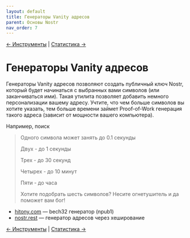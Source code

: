 ```yaml
---
layout: default
title: Генераторы Vanity адресов
parent: Основы Nostr
nav_order: 7
---
```


[← Инструменты](https://nostr.21ideas.org/docs/basics/tools.html) | [Статистика →](https://nostr.21ideas.org/docs/basics/stats.html)


# Генераторы Vanity адресов
Генераторы Vanity адресов позволяют создать публичный ключ Nostr, который будет начинаться c выбранных вами символов (или заканчиваться ими). Такая утилита позволяет добавить немного персонализации вашему адресу. Учтите, что чем больше символов вы хотите указать, тем больше времени займет Proof-of-Work генерация такого адреса (зависит от мощности вашего компьютера).

Например, поиск
 
> Одного символа может занять до 0.1 секунды
> 
> Двух - до 1 секунды
> 
> Трех - до 30 секунд
> 
> Четырех - до 10 минут
> 
> Пяти - до часа
> 
> Хотите подобрать шесть символов? Несите огнетушитель и да поможет вам бог!

* [hitony.com](https://hitony.com/nostrogen/) — bech32 генератор (npub1)
* [nostr.rest](https://www.nostr.rest/) — генератор адресов через хеширование

[← Инструменты](https://nostr.21ideas.org/docs/basics/tools.html) | [Статистика →](https://nostr.21ideas.org/docs/basics/stats.html)
